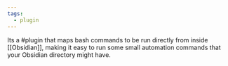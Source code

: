 ```yaml
---
tags:
  - plugin
---
```

Its a #plugin that maps bash commands to be run directly from inside [[Obsidian]], making it easy to run some small automation commands that your Obsidian directory might have.